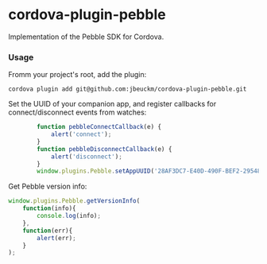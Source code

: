 cordova-plugin-pebble
=====================

Implementation of the Pebble SDK for Cordova.

### Usage ###

Fromm your project's root, add the plugin:

```cordova plugin add git@github.com:jbeuckm/cordova-plugin-pebble.git```

Set the UUID of your companion app, and register callbacks for connect/disconnect events from watches:

```javascript
        function pebbleConnectCallback(e) {
            alert('connect');
        }
        function pebbleDisconnectCallback(e) {
            alert('disconnect');
        }
        window.plugins.Pebble.setAppUUID('28AF3DC7-E40D-490F-BEF2-29548C8B0601', pebbleConnectCallback, pebbleDisconnectCallback);
```

Get Pebble version info:

```javascript
window.plugins.Pebble.getVersionInfo(
    function(info){
        console.log(info);
    },
    function(err){
        alert(err);
    }
);
```



